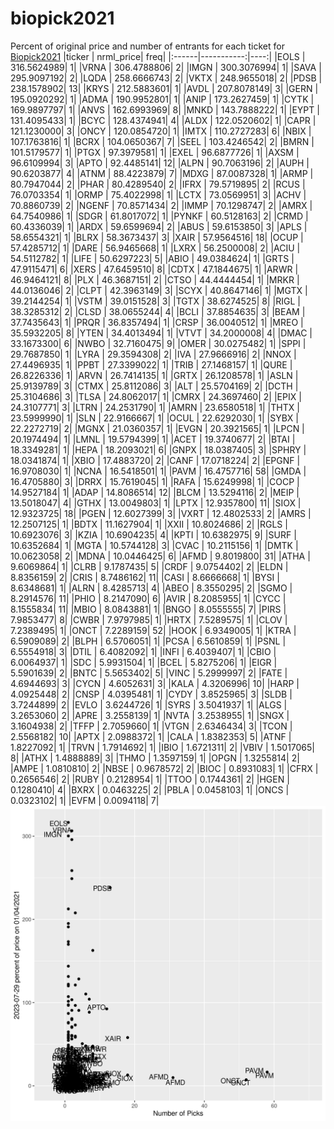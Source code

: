 # biopick2021
Percent of original price and number of entrants for each ticket for [Biopick2021](https://twitter.com/hashtag/Biopick2021)
|ticker |  nrml_price| freq|
|:------|-----------:|----:|
|EOLS   | 316.5624989|    1|
|VRNA   | 306.4788806|    2|
|IMGN   | 300.3076994|    1|
|SAVA   | 295.9097192|    2|
|LQDA   | 258.6666743|    2|
|VKTX   | 248.9655018|    2|
|PDSB   | 238.1578902|   13|
|KRYS   | 212.5883601|    1|
|AVDL   | 207.8078149|    3|
|GERN   | 195.0920292|    1|
|ADMA   | 190.9952801|    1|
|ANIP   | 173.2627459|    1|
|CYTK   | 169.9897797|    1|
|ANVS   | 162.6993969|    8|
|MNKD   | 143.7888222|    1|
|EYPT   | 131.4095433|    1|
|BCYC   | 128.4374941|    4|
|ALDX   | 122.0520602|    1|
|CAPR   | 121.1230000|    3|
|ONCY   | 120.0854720|    1|
|IMTX   | 110.2727283|    6|
|NBIX   | 107.1763816|    1|
|BCRX   | 104.0650367|    7|
|SEEL   | 103.4246542|    2|
|BMRN   | 101.5179577|    1|
|PTGX   |  97.3979581|    1|
|EXEL   |  96.6877726|    1|
|AXSM   |  96.6109994|    3|
|APTO   |  92.4485141|   12|
|ALPN   |  90.7063196|    2|
|AUPH   |  90.6203877|    4|
|ATNM   |  88.4223879|    7|
|MDXG   |  87.0087328|    1|
|ARMP   |  80.7947044|    2|
|PHAR   |  80.4289540|    2|
|IFRX   |  79.5719895|    2|
|RCUS   |  76.0703354|    1|
|ORMP   |  75.4022998|    1|
|LCTX   |  73.0569951|    3|
|ACHV   |  70.8860739|    2|
|NGENF  |  70.8571434|    2|
|IMMP   |  70.1298747|    2|
|AMRX   |  64.7540986|    1|
|SDGR   |  61.8017072|    1|
|PYNKF  |  60.5128163|    2|
|CRMD   |  60.4336039|    1|
|ARDX   |  59.6599694|    2|
|ABUS   |  59.6153850|    3|
|APLS   |  58.6554321|    1|
|BLRX   |  58.3673437|    3|
|XAIR   |  57.9564516|   18|
|OCUP   |  57.4285712|    1|
|DARE   |  56.9465668|    1|
|LXRX   |  56.2500008|    2|
|ACIU   |  54.5112782|    1|
|LIFE   |  50.6297223|    5|
|ABIO   |  49.0384624|    1|
|GRTS   |  47.9115471|    6|
|XERS   |  47.6459510|    8|
|CDTX   |  47.1844675|    1|
|ARWR   |  46.9464121|    8|
|PLX    |  46.3687151|    2|
|CTSO   |  44.4444454|    1|
|MRKR   |  44.0136046|    2|
|CLPT   |  42.3963149|    3|
|SCYX   |  40.8647146|    1|
|MGTX   |  39.2144254|    1|
|VSTM   |  39.0151528|    3|
|TGTX   |  38.6274525|    8|
|RIGL   |  38.3285312|    2|
|CLSD   |  38.0655244|    4|
|BCLI   |  37.8854635|    3|
|BEAM   |  37.7435643|    1|
|PRQR   |  36.8357494|    1|
|CRSP   |  36.0040512|    1|
|MREO   |  35.5932205|    8|
|YTEN   |  34.4013494|    1|
|VTVT   |  34.2000008|    4|
|DMAC   |  33.1673300|    6|
|NWBO   |  32.7160475|    9|
|OMER   |  30.0275482|    1|
|SPPI   |  29.7687850|    1|
|LYRA   |  29.3594308|    2|
|IVA    |  27.9666916|    2|
|NNOX   |  27.4496935|    1|
|PPBT   |  27.3399022|    1|
|TRIB   |  27.1468157|    1|
|QURE   |  26.8226336|    1|
|ARVN   |  26.7414135|    1|
|GRTX   |  26.1208578|    1|
|ASLN   |  25.9139789|    3|
|CTMX   |  25.8112086|    3|
|ALT    |  25.5704169|    2|
|DCTH   |  25.3104686|    3|
|TLSA   |  24.8062017|    1|
|CMRX   |  24.3697460|    2|
|EPIX   |  24.3107771|    3|
|LTRN   |  24.2531790|    1|
|AMRN   |  23.6580518|    1|
|THTX   |  23.5999990|    1|
|SLN    |  22.9166667|    1|
|OCUL   |  22.6292030|    1|
|SYBX   |  22.2272719|    2|
|MGNX   |  21.0360357|    1|
|EVGN   |  20.3921565|    1|
|LPCN   |  20.1974494|    1|
|LMNL   |  19.5794399|    1|
|ACET   |  19.3740677|    2|
|BTAI   |  18.3349281|    1|
|HEPA   |  18.2093021|    6|
|GNPX   |  18.0387405|    3|
|SPHRY  |  18.0341874|    1|
|XBIO   |  17.4883720|    2|
|CANF   |  17.0718224|    2|
|EPGNF  |  16.9708030|    1|
|NCNA   |  16.5418501|    1|
|PAVM   |  16.4757716|   58|
|GMDA   |  16.4705880|    3|
|DRRX   |  15.7619045|    1|
|RAFA   |  15.6249998|    1|
|COCP   |  14.9527184|    1|
|ADAP   |  14.8086514|   12|
|BLCM   |  13.5294116|    2|
|MEIP   |  13.5018047|    4|
|GTHX   |  13.0049803|    1|
|LPTX   |  12.9357800|   11|
|SIOX   |  12.9323725|   18|
|PGEN   |  12.6027399|    3|
|VXRT   |  12.4802533|    2|
|AMRS   |  12.2507125|    1|
|BDTX   |  11.1627904|    1|
|XXII   |  10.8024686|    2|
|RGLS   |  10.6923076|    3|
|KZIA   |  10.6904235|    4|
|KPTI   |  10.6382975|    9|
|SURF   |  10.6352684|    1|
|MGTA   |  10.5744128|    3|
|CVAC   |  10.2115156|    1|
|DMTK   |  10.0623058|    2|
|MDNA   |  10.0446425|    6|
|AFMD   |   9.8019800|   31|
|ATHA   |   9.6069864|    1|
|CLRB   |   9.1787435|    5|
|CRDF   |   9.0754402|    2|
|ELDN   |   8.8356159|    2|
|CRIS   |   8.7486162|   11|
|CASI   |   8.6666668|    1|
|BYSI   |   8.6348681|    1|
|ALRN   |   8.4285713|    4|
|ABEO   |   8.3550295|    2|
|SGMO   |   8.2914576|   11|
|PHIO   |   8.2147090|    6|
|AVIR   |   8.2085955|    1|
|CYCC   |   8.1555834|   11|
|MBIO   |   8.0843881|    1|
|BNGO   |   8.0555555|    7|
|PIRS   |   7.9853477|    8|
|CWBR   |   7.9797985|    1|
|HRTX   |   7.5289575|    1|
|CLOV   |   7.2389495|    1|
|ONCT   |   7.2289159|   52|
|HOOK   |   6.9349005|    1|
|KTRA   |   6.5909089|    2|
|BLPH   |   6.5706051|    1|
|PCSA   |   6.5610859|    1|
|PSNL   |   6.5554918|    3|
|DTIL   |   6.4082092|    1|
|INFI   |   6.4039407|    1|
|CBIO   |   6.0064937|    1|
|SDC    |   5.9931504|    1|
|BCEL   |   5.8275206|    1|
|EIGR   |   5.5901639|    2|
|BNTC   |   5.5653402|    5|
|VINC   |   5.2999997|    2|
|FATE   |   4.6944693|    3|
|CYCN   |   4.6052631|    3|
|KALA   |   4.3206996|   10|
|HARP   |   4.0925448|    2|
|CNSP   |   4.0395481|    1|
|CYDY   |   3.8525965|    3|
|SLDB   |   3.7244899|    2|
|EVLO   |   3.6244726|    1|
|SYRS   |   3.5041937|    1|
|ALGS   |   3.2653060|    2|
|APRE   |   3.2558139|    1|
|NVTA   |   3.2538955|    1|
|SNGX   |   3.1604938|    2|
|TFFP   |   2.7059660|    1|
|VTGN   |   2.6346434|    3|
|TCON   |   2.5568182|   10|
|APTX   |   2.0988372|    1|
|CALA   |   1.8382353|    5|
|ATNF   |   1.8227092|    1|
|TRVN   |   1.7914692|    1|
|IBIO   |   1.6721311|    2|
|VBIV   |   1.5017065|    8|
|ATHX   |   1.4888889|    3|
|THMO   |   1.3597159|    1|
|OPGN   |   1.3255814|    2|
|AMPE   |   1.0810810|    2|
|NBSE   |   0.9678572|    2|
|BIOC   |   0.8931083|    1|
|CFRX   |   0.2656546|    2|
|RUBY   |   0.2128954|    1|
|TTOO   |   0.1744361|    2|
|HGEN   |   0.1280410|    4|
|BXRX   |   0.0463225|    2|
|PBLA   |   0.0458103|    1|
|ONCS   |   0.0323102|    1|
|EVFM   |   0.0094118|    7|
![retvspicks](biopicks.png?raw=true)
